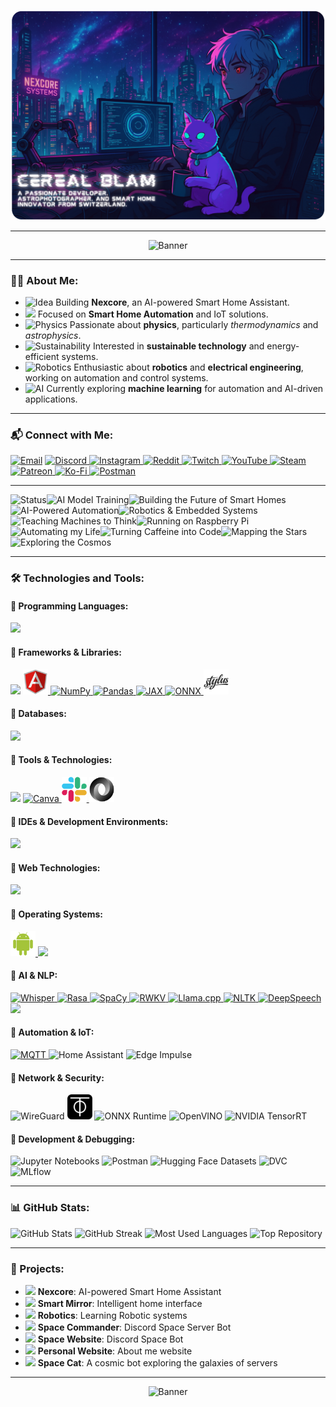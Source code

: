 <p align="center">
  <img src="IMG_2085.webp" alt="Banner" style="max-width:100%;">
</p>

---

<p align="center">
  <img src="https://iili.io/3cD2hjS.png" alt="Banner" style="max-width:100%;">
</p>

---

<h3 align="left">🧑‍💻 About Me:</h3>
<ul>
   <li>
    <img src="https://img.icons8.com/neon/40/000000/idea.png" alt="Idea" width="20" height="20"/>
    Building <strong>Nexcore</strong>, an AI-powered Smart Home Assistant.
  </li>
  <li>
  <img src="https://img.icons8.com/fluency/48/smart-home-automation.png" width="20"/>
  Focused on <strong>Smart Home Automation</strong> and IoT solutions.
  </li>
  <li>
    <img src="https://img.icons8.com/color/20/physics.png" alt="Physics"/>
    Passionate about <strong>physics</strong>, particularly <em>thermodynamics</em> and <em>astrophysics</em>.
  </li>
  <li>
    <img src="https://img.icons8.com/color/20/earth-planet.png" alt="Sustainability"/>
    Interested in <strong>sustainable technology</strong> and energy-efficient systems.
  </li>
  <li>
    <img src="https://img.icons8.com/neon/40/000000/robot.png" alt="Robotics" width="20" height="20"/>
    Enthusiastic about <strong>robotics</strong> and <strong>electrical engineering</strong>, working on automation and control systems.
  </li>
  <li>
    <img src="https://img.icons8.com/color/20/artificial-intelligence.png" alt="AI"/>
    Currently exploring <strong>machine learning</strong> for automation and AI-driven applications.
  </li>
</ul>

---

<h3 align="left">📬 Connect with Me:</h3>
<p align="left">
  <a href="mailto:cerealblam@gmail.com"><img src="https://img.shields.io/badge/Email-D14836?style=for-the-badge&logo=gmail&logoColor=white" alt="Email"/></a>
  <!-- Discord -->
  <a href="https://discord.gg/53b6rygmKd" target="_blank">
    <img src="https://img.shields.io/badge/Discord-5865F2?style=for-the-badge&logo=discord&logoColor=white" alt="Discord"/>
  </a>

  <!-- Instagram -->
  <a href="https://instagram.com/cereal__yt" target="_blank">
    <img src="https://img.shields.io/badge/Instagram-E4405F?style=for-the-badge&logo=instagram&logoColor=white" alt="Instagram"/>
  </a>

  <!-- Reddit -->
  <a href="https://www.reddit.com/user/Intelligent-Yak-8177" target="_blank">
    <img src="https://img.shields.io/badge/Reddit-FF4500?style=for-the-badge&logo=reddit&logoColor=white" alt="Reddit"/>
  </a>

  <!-- Twitch -->
  <a href="https://twitch.tv/Cereal__yt" target="_blank">
    <img src="https://img.shields.io/badge/Twitch-9146FF?style=for-the-badge&logo=twitch&logoColor=white" alt="Twitch"/>
  </a>

  <!-- YouTube -->
  <a href="https://www.youtube.com/@cerealyt3405" target="_blank">
    <img src="https://img.shields.io/badge/YouTube-FF0000?style=for-the-badge&logo=youtube&logoColor=white" alt="YouTube"/>
  </a>

  <!-- Steam -->
  <a href="https://steamcommunity.com/profiles/76561199380441887" target="_blank">
    <img src="https://img.shields.io/badge/Steam-171A21?style=for-the-badge&logo=steam&logoColor=white" alt="Steam"/>
  </a>

  <!-- Patreon -->
  <a href="https://www.patreon.com/CerealYT" target="_blank">
    <img src="https://img.shields.io/badge/Patreon-F96854?style=for-the-badge&logo=patreon&logoColor=white" alt="Patreon"/>
  </a>

  <!-- Ko-Fi -->
  <a href="https://ko-fi.com/cerealblam" target="_blank">
    <img src="https://img.shields.io/badge/Ko--Fi-FF5E5B?style=for-the-badge&logo=kofi&logoColor=white" alt="Ko-Fi"/>
  </a>

  <!-- Postman -->
  <a href="https://www.postman.com/cerealyt" target="_blank">
    <img src="https://img.shields.io/badge/Postman-FF6C37?style=for-the-badge&logo=postman&logoColor=white" alt="Postman"/>
  </a>
</p>

---

![Status](https://img.shields.io/badge/Status-Building_Nexcore-brightgreen?style=for-the-badge)![AI Model Training](https://img.shields.io/badge/AI_Model-Training-blue?style=for-the-badge&logo=openai)![Building the Future of Smart Homes](https://img.shields.io/badge/Building-Smart_Home_AI-green?style=for-the-badge&logo=iot)![AI-Powered Automation](https://img.shields.io/badge/AI_Powered-Automation-blue?style=for-the-badge&logo=robotframework)![Robotics & Embedded Systems](https://img.shields.io/badge/Robotics-Embedded_Systems-lightgrey?style=for-the-badge&logo=raspberrypi)![Teaching Machines to Think](https://img.shields.io/badge/Teaching_Machines-To_Think-darkblue?style=for-the-badge&logo=pytorch)![Running on Raspberry Pi](https://img.shields.io/badge/Running_on-Raspberry_Pi-darkred?style=for-the-badge&logo=raspberrypi)![Automating my Life](https://img.shields.io/badge/Automating-My_Life-blue?style=for-the-badge&logo=home-assistant)![Turning Caffeine into Code](https://img.shields.io/badge/Turning_Caffeine-Into_Code-brown?style=for-the-badge&logo=coffeescript)![Mapping the Stars](https://img.shields.io/badge/Mapping-the_Stars-ffcc00?style=for-the-badge&logo=spacex)![Exploring the Cosmos](https://img.shields.io/badge/Exploring-the_Cosmos-blueviolet?style=for-the-badge&logo=nasa)

---
<h3 align="left">🛠️ Technologies and Tools:</h3>

<h4>🔹 Programming Languages:</h4>
<p>
  <img src="https://skillicons.dev/icons?i=python,java,javascript,typescript,cpp,cs,ruby,rust,swift,kotlin,fortran,latex"/>
</p>

<h4>🔹 Frameworks & Libraries:</h4>
<p>
  <img src="https://skillicons.dev/icons?i=react,angular,vue,alpinejs,electron,tensorflow,pytorch,sklearn"/>
<a href="https://angularjs.org/" target="_blank" rel="noreferrer">
    <img src="https://raw.githubusercontent.com/devicons/devicon/master/icons/angularjs/angularjs-original.svg" alt="AngularJS" width="40" height="40"/>
<a href="https://numpy.org/" target="_blank">
    <img src="https://upload.wikimedia.org/wikipedia/commons/3/31/NumPy_logo_2020.svg" alt="NumPy" width="40" height="40"/>
  </a>
  <a href="https://pandas.pydata.org/" target="_blank">
    <img src="https://upload.wikimedia.org/wikipedia/commons/e/ed/Pandas_logo.svg" alt="Pandas" width="40" height="40"/>
  </a>
  <a href="https://jax.readthedocs.io/en/latest/" target="_blank" rel="noreferrer">
    <img src="https://upload.wikimedia.org/wikipedia/commons/thumb/8/86/Google_JAX_logo.svg/1200px-Google_JAX_logo.svg.png" alt="JAX" width="40" height="40"/>
  </a>
<a href="https://onnx.ai/" target="_blank" rel="noreferrer">
    <img src="https://raw.githubusercontent.com/simple-icons/simple-icons/develop/icons/onnx.svg" alt="ONNX" width="40" height="40"/>
</a>
  <a href="https://stylus-lang.com/" target="_blank" rel="noreferrer">
    <img src="https://raw.githubusercontent.com/devicons/devicon/master/icons/stylus/stylus-original.svg" alt="Stylus" width="40" height="40"/>
  </a>
</p>
  
<h4>🔹 Databases:</h4>
<p>
  <img src="https://skillicons.dev/icons?i=mysql,sqlite"/>
</p>

<h4>🔹 Tools & Technologies:</h4>
<p>
  <img src="https://skillicons.dev/icons?i=arduino,raspberrypi,figma,nodejs,php,git,docker,codepen,stackoverflow,markdown,openstack"/>
<a href="https://www.canva.com/" target="_blank" rel="noreferrer">
    <img src="https://cdn.jsdelivr.net/gh/devicons/devicon@latest/icons/canva/canva-original.svg" alt="Canva" width="40" height="40"/>
  </a>
  <a href="https://slack.com/" target="_blank" rel="noreferrer">
    <img src="https://raw.githubusercontent.com/devicons/devicon/master/icons/slack/slack-original.svg" alt="Slack" width="40" height="40"/>
  </a>
  <a href="https://json.org/" target="_blank" rel="noreferrer">
    <img src="https://raw.githubusercontent.com/devicons/devicon/master/icons/json/json-original.svg" alt="JSON" width="40" height="40"/>
  </a>
</p>

<h4>🔹 IDEs & Development Environments:</h4>
<p>
  <img src="https://skillicons.dev/icons?i=vscode,visualstudio,unreal,unity,blender,pycharm,atom,bash,debian,ubuntu"/>
</p>

<h4>🔹 Web Technologies:</h4>
<p>
  <img src="https://skillicons.dev/icons?i=html,css,sass"/>
</p>

<h4>🔹 Operating Systems:</h4>
<p>
  <a href="https://www.android.com/" target="_blank" rel="noreferrer">
    <img src="https://raw.githubusercontent.com/devicons/devicon/master/icons/android/android-original.svg" alt="Android" width="40" height="40"/>
  </a>
  <img src="https://skillicons.dev/icons?i=apple,windows,linux,arch"/>
</p>

<h4>🔸 AI & NLP:</h4>
<p>
  <a href="https://openai.com/research/whisper" target="_blank" rel="noreferrer"> 
    <img src="https://raw.githubusercontent.com/simple-icons/simple-icons/develop/icons/openai.svg" alt="Whisper" width="40" height="40"/>
</a>
<a href="https://rasa.com/" target="_blank" rel="noreferrer"> 
    <img src="https://raw.githubusercontent.com/simple-icons/simple-icons/develop/icons/rasa.svg" alt="Rasa" width="40" height="40"/>
</a>
  <a href="https://spacy.io/" target="_blank" rel="noreferrer"> 
    <img src="https://upload.wikimedia.org/wikipedia/commons/8/88/SpaCy_logo.svg" alt="SpaCy" width="40" height="40"/>
  </a>
  <a href="https://github.com/BlinkDL/RWKV-LM" target="_blank" rel="noreferrer">
    <img src="https://avatars.githubusercontent.com/u/87856168?s=200&v=4" alt="RWKV" width="40" height="40"/>
</a>
<a href="https://github.com/ggerganov/llama.cpp" target="_blank" rel="noreferrer">
    <img src="https://avatars.githubusercontent.com/u/123935472?s=200&v=4" alt="Llama.cpp" width="40" height="40"/>
</a>
 <a href="https://www.nltk.org/" target="_blank" rel="noreferrer">
    <img src="https://miro.medium.com/v2/resize:fit:592/1*YM2HXc7f4v02pZBEO8h-qw.png" alt="NLTK" width="40" height="40"/>
  </a>
  <a href="https://deepspeech.readthedocs.io/" target="_blank" rel="noreferrer">
    <img src="https://www.nuget.org/profiles/DeepSpeech/avatar?imageSize=512" alt="DeepSpeech" width="40" height="40"/>
  </a>
  <img src="https://skillicons.dev/icons?i=fastapi"/>
</p>

<h4>🔸 Automation & IoT:</h4>
<p>
  <a href="https://mqtt.org/" target="_blank" rel="noreferrer"> 
    <img src="https://raw.githubusercontent.com/simple-icons/simple-icons/develop/icons/mqtt.svg" alt="MQTT" width="40" height="40"/>
</a>
  <img src="https://raw.githubusercontent.com/simple-icons/simple-icons/develop/icons/homeassistant.svg" width="40" title="Home Assistant"/>
  <img src="https://raw.githubusercontent.com/simple-icons/simple-icons/develop/icons/edgeimpulse.svg" width="40" title="Edge Impulse"/>
</p>

<h4>🔸 Network & Security:</h4>
<p>
  <img src="https://www.vectorlogo.zone/logos/wireguard/wireguard-icon.svg" width="40" title="WireGuard"/> 
  <img src="https://raw.githubusercontent.com/simple-icons/simple-icons/develop/icons/zerotier.svg" width="40" title="Zerotier"/>
  <img src="https://raw.githubusercontent.com/simple-icons/simple-icons/develop/icons/onnx.svg" width="40" title="ONNX Runtime"/>
  <img src="https://images.ctfassets.net/5z56gn2a2s8n/7bfIDaOzyzURnA5pQmsBm5/b4f2559eef8d0201fb3254e9a643a9d5/logo-openvino-1x1-1.png?fm=webp" width="40" title="OpenVINO"/>
  <img src="https://upload.wikimedia.org/wikipedia/commons/2/21/Nvidia_logo.svg" width="40" title="NVIDIA TensorRT"/>
</p>

<h4>🔸 Development & Debugging:</h4>
<p>
  <img src="https://upload.wikimedia.org/wikipedia/commons/3/38/Jupyter_logo.svg" width="40" title="Jupyter Notebooks"/>
  <img src="https://www.vectorlogo.zone/logos/getpostman/getpostman-icon.svg" width="40" title="Postman"/>
  <img src="https://huggingface.co/front/assets/huggingface_logo-noborder.svg" width="40" title="Hugging Face Datasets"/>
  <img src="https://raw.githubusercontent.com/simple-icons/simple-icons/develop/icons/dvc.svg" width="40" title="DVC"/>
  <img src="https://raw.githubusercontent.com/simple-icons/simple-icons/develop/icons/mlflow.svg" width="40" title="MLflow"/>
</p>


---

<h3 align="left">📊 GitHub Stats:</h3>
<p align="left">
  <img src="https://github-readme-stats.vercel.app/api?username=CerealYT&show_icons=true&theme=dark" alt="GitHub Stats"/>
  <img src="https://github-readme-streak-stats.herokuapp.com/?user=CerealYT&theme=dark" alt="GitHub Streak"/>
  <img src="https://github-readme-stats.vercel.app/api/top-langs/?username=CerealYT&layout=compact&langs_count=8&theme=dark" alt="Most Used Languages"/>
  <img src="https://github-readme-stats.vercel.app/api/pin/?username=CerealYT&repo=REPOSITORY_NAME&theme=dark" alt="Top Repository"/>
</p>

---

<h3 align="left">🚀 Projects:</h3>
<ul>
  <li>
    <img src="https://img.icons8.com/fluency/48/maintenance.png" width="20"/>
    <strong>Nexcore</strong>: AI-powered Smart Home Assistant
  </li>
  <li>
    <img src="https://img.icons8.com/fluency/48/mirror.png" width="20"/>
    <strong>Smart Mirror</strong>: Intelligent home interface
  </li>
  <li>
    <img src="https://img.icons8.com/fluency/48/robot-2.png" width="20"/>
    <strong>Robotics</strong>: Learning Robotic systems
  </li>
  <li>
    <img src="https://img.icons8.com/fluency/48/bot.png" width="20"/>
    <strong>Space Commander</strong>: Discord Space Server Bot
  </li>
  <li>
    <img src="https://img.icons8.com/fluency/48/rocket.png" width="20"/>
    <strong>Space Website</strong>: Discord Space Bot
  </li>
  <li>
    <img src="https://img.icons8.com/fluency/48/web.png" width="20"/>
    <strong>Personal Website</strong>: About me website
  </li>
  <li>
    <img src="https://img.icons8.com/fluency/48/cat.png" width="20"/>
    <strong>Space Cat</strong>: A cosmic bot exploring the galaxies of servers
  </li>
</ul>

---
<p align="center">
  <img src="3000.png" alt="Banner" style="max-width:100%;">
</p>
